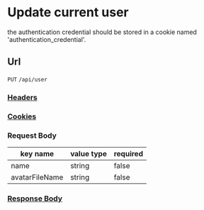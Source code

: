 # Update current user

the authentication credential should be stored in a cookie named 'authentication_credential'.

## Url

`PUT` `/api/user`

### [Headers](./Headers.html)

### [Cookies](./Cookies.html)

### Request Body

key name | value type | required
--- | --- | ---
name | string | false
avatarFileName | string | false

### [Response Body](./Response.html)
